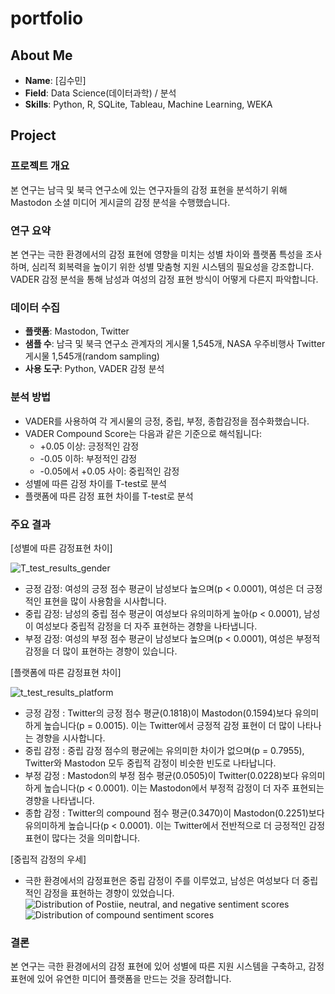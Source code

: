 # portfolio

## About Me
- **Name**: [김수민]
- **Field**: Data Science(데이터과학) / 분석
- **Skills**: Python, R, SQLite, Tableau, Machine Learning, WEKA


## Project
### 프로젝트 개요
본 연구는 남극 및 북극 연구소에 있는 연구자들의 감정 표현을 분석하기 위해 Mastodon 소셜 미디어 게시글의 감정 분석을 수행했습니다.

### 연구 요약
본 연구는 극한 환경에서의 감정 표현에 영향을 미치는 성별 차이와 플랫폼 특성을 조사하며, 심리적 회복력을 높이기 위한 성별 맞춤형 지원 시스템의 필요성을 강조합니다. VADER 감정 분석을 통해 남성과 여성의 감정 표현 방식이 어떻게 다른지 파악합니다.

### 데이터 수집
- **플랫폼**: Mastodon, Twitter
- **샘플 수**: 남극 및 북극 연구소 관계자의 게시물 1,545개, NASA 우주비행사 Twitter 게시물 1,545개(random sampling)
- **사용 도구**: Python, VADER 감정 분석

### 분석 방법
- VADER를 사용하여 각 게시물의 긍정, 중립, 부정, 종합감정을 점수화했습니다.
- VADER Compound Score는 다음과 같은 기준으로 해석됩니다:
  - +0.05 이상: 긍정적인 감정
  - -0.05 이하: 부정적인 감정
  - -0.05에서 +0.05 사이: 중립적인 감정
- 성별에 따른 감정 차이를 T-test로 분석
- 플랫폼에 따른 감정 표현 차이를 T-test로 분석

### 주요 결과
[성별에 따른 감정표현 차이]

![T_test_results_gender](https://github.com/user-attachments/assets/e90e7258-e6dc-45c7-ac39-3aa866a60a92)
- 긍정 감정: 여성의 긍정 점수 평균이 남성보다 높으며(p < 0.0001), 여성은 더 긍정적인 표현을 많이 사용함을 시사합니다.
- 중립 감정: 남성의 중립 점수 평균이 여성보다 유의미하게 높아(p < 0.0001), 남성이 여성보다 중립적 감정을 더 자주 표현하는 경향을 나타냅니다.
- 부정 감정: 여성의 부정 점수 평균이 남성보다 높으며(p < 0.0001), 여성은 부정적 감정을 더 많이 표현하는 경향이 있습니다.

[플랫폼에 따른 감정표현 차이]

![t_test_results_platform](https://github.com/user-attachments/assets/557e574e-213d-440e-a20e-68cb9e0a1b6a)
- 긍정 감정 : Twitter의 긍정 점수 평균(0.1818)이 Mastodon(0.1594)보다 유의미하게 높습니다(p = 0.0015). 이는 Twitter에서 긍정적 감정 표현이 더 많이 나타나는 경향을 시사합니다.
- 중립 감정 : 중립 감정 점수의 평균에는 유의미한 차이가 없으며(p = 0.7955), Twitter와 Mastodon 모두 중립적 감정이 비슷한 빈도로 나타납니다.
- 부정 감정 : Mastodon의 부정 점수 평균(0.0505)이 Twitter(0.0228)보다 유의미하게 높습니다(p < 0.0001). 이는 Mastodon에서 부정적 감정이 더 자주 표현되는 경향을 나타냅니다.
- 종합 감정 : Twitter의 compound 점수 평균(0.3470)이 Mastodon(0.2251)보다 유의미하게 높습니다(p < 0.0001). 이는 Twitter에서 전반적으로 더 긍정적인 감정 표현이 많다는 것을 의미합니다.

[중립적 감정의 우세]

- 극한 환경에서의 감정표현은 중립 감정이 주를 이루었고, 남성은 여성보다 더 중립적인 감정을 표현하는 경향이 있었습니다.
![Distribution of Postiie, neutral, and negative sentiment scores](https://github.com/user-attachments/assets/0e20fc87-23a6-476e-93de-c14eecc6eab3)
![Distribution of compound sentiment scores](https://github.com/user-attachments/assets/4e6a3bbf-25c5-4eca-807e-9f52dddf4943)


### 결론
본 연구는 극한 환경에서의 감정 표현에 있어 성별에 따른 지원 시스템을 구축하고, 감정표현에 있어 유연한 미디어 플랫폼을 만드는 것을 장려합니다.
